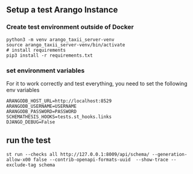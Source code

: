 ## Setup a test Arango Instance

### Create test environment outside of Docker

```shell
python3 -m venv arango_taxii_server-venv
source arango_taxii_server-venv/bin/activate
# install requirements
pip3 install -r requirements.txt
```

### set environment variables

For it to work correctly and test everything, you need to set the following env variables

```env
ARANGODB_HOST_URL=http://localhost:8529
ARANGODB_USERNAME=USERNAME
ARANGODB_PASSWORD=PASSWORD
SCHEMATHESIS_HOOKS=tests.st_hooks.links
DJANGO_DEBUG=False
```

## run the test

```shell
st run --checks all http://127.0.0.1:8009/api/schema/ --generation-allow-x00 false --contrib-openapi-formats-uuid  --show-trace --exclude-tag schema
```
